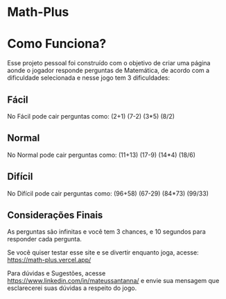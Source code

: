 # Math-Plus
# Como Funciona?

Esse projeto pessoal foi construído com o objetivo de criar uma página aonde o jogador responde perguntas de Matemática, de acordo com a dificuldade selecionada e nesse jogo tem 3 dificuldades:

## Fácil

No Fácil pode cair perguntas como: 
(2+1)
(7-2)
(3*5)
(8/2)

## Normal

No Normal pode cair perguntas como: 
(11+13)
(17-9)
(14*4)
(18/6)

## Difícil

No Difícil pode cair perguntas como: 
(96+58)
(67-29)
(84*73)
(99/33)

## Considerações Finais

As perguntas são infinitas e você tem 3 chances, e 10 segundos para responder cada pergunta.

Se você quiser testar esse site e se divertir enquanto joga, acesse: https://math-plus.vercel.app/

Para dúvidas e Sugestões, acesse https://www.linkedin.com/in/mateussantanna/ e envie sua mensagem que esclarecerei suas dúvidas a respeito do jogo.

